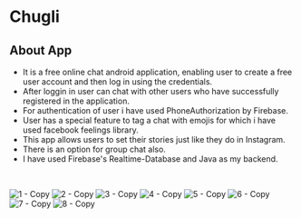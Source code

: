 # Chugli


## About App

- It is a free online chat android application, enabling user to create a free user account and then log in using the credentials. <br/>
- After loggin in user can chat with other users who have successfully registered in the application. <br/>
- For authentication of user i have used PhoneAuthorization by Firebase. <br/>
- User has a special feature to tag a chat with emojis for which i have used facebook feelings library.<br/>
- This app allows users to set their stories just like they do in Instagram.
- There is an option for group chat also.
- I have used Firebase's Realtime-Database and Java as my backend.<br/>

<br/>

![1 - Copy](https://user-images.githubusercontent.com/48574130/118493931-40a04500-b73f-11eb-8daa-d83e5f4c829f.jpg)
![2 - Copy](https://user-images.githubusercontent.com/48574130/118493940-4138db80-b73f-11eb-8603-03d99694ffc6.jpg)
![3 - Copy](https://user-images.githubusercontent.com/48574130/118493943-41d17200-b73f-11eb-8015-65d835e65ce8.jpg)
![4 - Copy](https://user-images.githubusercontent.com/48574130/118493945-426a0880-b73f-11eb-97be-7b209b0706c8.jpg)
![5 - Copy](https://user-images.githubusercontent.com/48574130/118493946-43029f00-b73f-11eb-9ba5-9afcb5762b4e.jpg)
![6 - Copy](https://user-images.githubusercontent.com/48574130/118493949-43029f00-b73f-11eb-9bdc-f860feee92ba.jpg)
![7 - Copy](https://user-images.githubusercontent.com/48574130/118493950-439b3580-b73f-11eb-9cee-a28c0262285c.jpg)
![8 - Copy](https://user-images.githubusercontent.com/48574130/118493952-439b3580-b73f-11eb-8cb5-b928265fd842.jpg)

